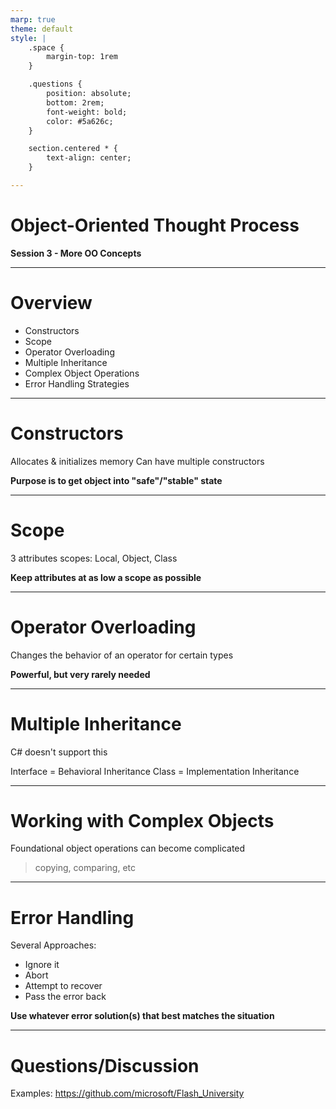 ```yaml
---
marp: true
theme: default
style: |
    .space {
        margin-top: 1rem
    }

    .questions {
        position: absolute;
        bottom: 2rem;
        font-weight: bold;
        color: #5a626c;
    }

    section.centered * {
        text-align: center;
    }

---
```


<!-- _class: invert -->
<!-- _footer: '**Covers Chapter 3: "More Object-Oriented Concepts" & Chapter 4: "The Anatomy of a Class"**' -->

# Object-Oriented Thought Process
**Session 3 - More OO Concepts**

<!-- notes
-->

---

# Overview

- Constructors
- Scope
- Operator Overloading
- Multiple Inheritance
- Complex Object Operations
- Error Handling Strategies

<!-- notes
    first 5 are really simple/might not be new
    couple of good tidbits

    I'll skim very quickly basic things
    ask questions if you have them, no matter how basic
-->

---

# Constructors

Allocates & initializes memory
Can have multiple constructors

**Purpose is to get object into "safe"/"stable" state**

<!-- notes
    generally recommended to only do data initialization, no other logic
-->

---

# Scope

3 attributes scopes: Local, Object, Class

**Keep attributes at as low a scope as possible**


<!-- notes
    local - scoped to a code block (aka a method)
    object - scoped to the object instance
    class - scoped to the class itself
        (shared by all objects, accessible through the class directly)
-->

---

# Operator Overloading

Changes the behavior of an operator for certain types

**Powerful, but very rarely needed**

<!-- notes
    just like method overloading, but for operators

    C# allows this

    can very easily be a huge source of confusion
    generally, only use for well-defined operations in a clearly defined subdomain
    eg matrix multiplication
-->

---

# Multiple Inheritance

C# doesn't support this

<div class="space" />

Interface = Behavioral Inheritance
Class = Implementation Inheritance

<!-- notes
-->

---

# Working with Complex Objects

Foundational object operations can become complicated
> copying, comparing, etc


<!-- notes
    For a demo, see CLR via C# Week 2 & 3
-->

---

# Error Handling

Several Approaches:
- Ignore it
- Abort
- Attempt to recover
- Pass the error back

**Use whatever error solution(s) that best matches the situation**

<!-- notes
    example - demo

    Ignore it
        don't do this - data corruption, ungraceful termination, etc
    Abort
        not a good user experience
        allows outside systems to try to cleanup/recover
    Attempt to recover
        often not a clear way to recover
        often not guaranteed to work (eg retry)
    Pass the error back
        eg, exceptions, returning an error/flag
        doesn't handle the error, just passes the responsibility
        let caller decide what to do
-->

---

<!-- _class: centered invert -->

# Questions/Discussion
Examples: https://github.com/microsoft/Flash_University


<!-- notes
-->

